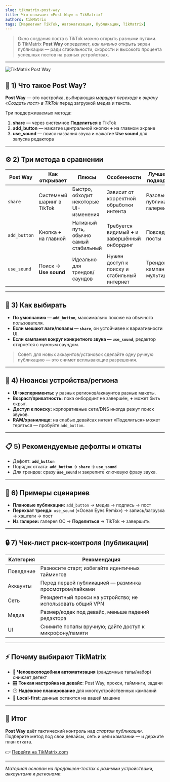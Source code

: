 ```yaml
---
slug: tikmatrix-post-way
title: Что означает «Post Way» в TikMatrix?
authors: tikMatrix
tags: [Маркетинг TikTok, Автоматизация, Публикации, TikMatrix]
---
```


> Окно создания поста в TikTok можно открыть разными путями.  
> В TikMatrix **Post Way** определяет, *как именно* открыть экран публикации — ради стабильности, скорости и высокого процента успешных постов на разных устройствах.

<!-- truncate -->
---
![TikMatrix Post Way](/img/blog/tikmatrix-post-way.webp)

## 🧭 1) Что такое Post Way?

**Post Way** — это настройка, выбирающая *маршрут перехода к экрану «Создать пост» в TikTok* перед загрузкой медиа и текста.

Три поддерживаемых метода:

1. **share** — через системное **Поделиться** в TikTok  
2. **add_button** — нажатие центральной кнопки **+** на главном экране  
3. **use_sound** — поиск названия звука и нажатие **Use sound** для запуска редактора

---

## ⚙️ 2) Три метода в сравнении

| Post Way | Как открывает | Плюсы | Особенности | Лучше всего подходит для |
|---|---|---|---|---|
| `share` | Системный шаринг в TikTok | Быстро, обходит некоторые UI-изменения | Зависит от корректной обработки интента | Разовые публикации из галереи |
| `add_button` | Кнопка **+** на главной | Нативный путь, обычно самый стабильный | Требуется видимый **+** и завершённый онбординг | Повседневные посты |
| `use_sound` | Поиск → **Use sound** | Идеально для трендов/саундов | Нужен доступ к поиску и стабильный интернет | Трендовые кампании, мультидевайс |

---

## 🧪 3) Как выбирать

- **По умолчанию — `add_button`**, максимально похоже на обычного пользователя.  
- **Если мешают лаги/попапы — `share`**, он устойчивее к вариативности UI.  
- **Если кампания вокруг конкретного звука — `use_sound`**, редактор откроется с нужным саундом.

> Совет: для новых аккаунтов/установок сделайте одну ручную публикацию — это снимет всплывающие разрешения.

---

## 🔧 4) Нюансы устройства/региона

- **UI-эксперименты:** у разных регионов/аккаунтов разные макеты.  
- **Возраст/приватность:** пока онбординг не завершён, **+** может быть скрыт.  
- **Доступ к поиску:** корпоративные сети/DNS иногда режут поиск звуков.  
- **RAM/хранилище:** на слабых девайсах интент «Поделиться» может теряться — пробуйте `add_button`.

---

## 📋 5) Рекомендуемые дефолты и откаты

- Дефолт: **`add_button`**  
- Порядок отката: **`add_button` → `share` → `use_sound`**  
- Для трендов: сразу **`use_sound`** и закрепите ключевую фразу звука.

---

## 🧩 6) Примеры сценариев

- **Плановые публикации:** `add_button` → медиа → подпись → пост  
- **Перехват тренда:** `use_sound` («Ocean Eyes Remix») → запись/загрузка → хэштеги → пост  
- **Из галереи:** галерея ОС → **Поделиться** → TikTok → завершить

---

## 🔒 7) Чек-лист риск-контроля (публикации)

| Категория | Рекомендация |
|---|---|
| Поведение | Разносите старт; избегайте идентичных таймингов |
| Аккаунты | Перед первой публикацией — разминка просмотром/лайками |
| Сеть | Резидентный прокси на устройство; не использовать общий VPN |
| Медиа | Размер/кодек под девайс, меньше падений редактора |
| UI | Снимите попапы вручную; дайте доступ к микрофону/памяти |

---

## ⚡ Почему выбирают TikMatrix

- 🧠 **Человекоподобная автоматизация** (рандомные тапы/набор) снижает детект  
- 🎛️ **Тонкая настройка на девайс**: Post Way, прокси, тайминги, задачи  
- 🕒 **Надёжное планирование** для многоустройственных кампаний  
- 🔐 **Local-first**: данные остаются на вашей машине

---

## 🏁 Итог

**Post Way** даёт тактический контроль над *стартом публикации*.  
Подберите метод под свои девайсы, сеть и цели кампании — и держите план отката.

👉 [Перейти на TikMatrix.com](https://www.tikmatrix.com)

---

*Материал основан на продакшен-тестах с разными устройствами, аккаунтами и регионами.*
